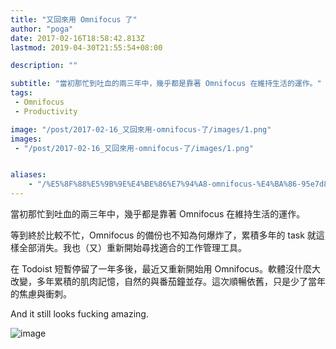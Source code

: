 ```yaml
---
title: "又回來用 Omnifocus 了"
author: "poga"
date: 2017-02-16T18:58:42.813Z
lastmod: 2019-04-30T21:55:54+08:00

description: ""

subtitle: "當初那忙到吐血的兩三年中，幾乎都是靠著 Omnifocus 在維持生活的運作。"
tags:
 - Omnifocus 
 - Productivity 

image: "/post/2017-02-16_又回來用-omnifocus-了/images/1.png" 
images:
 - "/post/2017-02-16_又回來用-omnifocus-了/images/1.png" 


aliases:
    - "/%E5%8F%88%E5%9B%9E%E4%BE%86%E7%94%A8-omnifocus-%E4%BA%86-95e7d8aaee31"
---
```


當初那忙到吐血的兩三年中，幾乎都是靠著 Omnifocus 在維持生活的運作。

等到終於比較不忙，Omnifocus 的備份也不知為何爆炸了，累積多年的 task 就這樣全部消失。我也（又）重新開始尋找適合的工作管理工具。

在 Todoist 短暫停留了一年多後，最近又重新開始用 Omnifocus。軟體沒什麼大改變，多年累積的肌肉記憶，自然的與番茄鐘並存。這次順暢依舊，只是少了當年的焦慮與衝刺。

And it still looks fucking amazing.




![image](/post/2017-02-16_又回來用-omnifocus-了/images/1.png)
